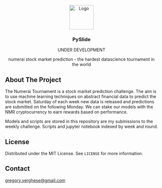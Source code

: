<!--
*** Thanks for checking out the Best-README-Template. If you have a suggestion
*** that would make this better, please fork the repo and create a pull request
*** or simply open an issue with the tag "enhancement".
*** Thanks again! Now go create something AMAZING! :D
-->


<!-- PROJECT LOGO -->
<br />
<p align="center">
  <a href="https://github.com/othneildrew/Best-README-Template">
    <img src="images/logo.png" alt="Logo" width="80" height="80">
  </a>

  <h3 align="center">PySlide</h3>
  
  <p align="center">UNDER DEVELOPMENT</p>

  <p align="center">
  numerai stock market prediction - the hardest datascience tournament in the world

  </p>
</p>


<!-- ABOUT THE PROJECT -->
## About The Project

The Numerai Tournament is a stock market prediction challenge. The aim is to use machine learning techniques on abstract financial data to predict the stock market. Saturday of each week new data is released and predictions are submitted on the following Monday. We can stake our models with the NMR cryptocurrency to earn rewards based on performance.

Models and scripts are stored in this repository are my submissions to the weekly challenge. Scripts and jupyter notebook indexed by week and round.

<!-- LICENSE -->
## License

Distributed under the MIT License. See `LICENSE` for more information.


<!-- CONTACT -->
## Contact
gregory.verghese@gmail.com




